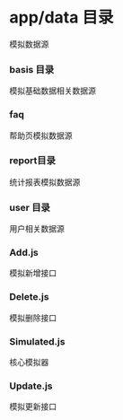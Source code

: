 # app/data 目录
模拟数据源
### basis 目录
模拟基础数据相关数据源
### faq
帮助页模拟数据源
### report目录
统计报表模拟数据源
### user 目录
用户相关数据源
### Add.js
模拟新增接口
### Delete.js
模拟删除接口
### Simulated.js
核心模拟器
### Update.js
模拟更新接口